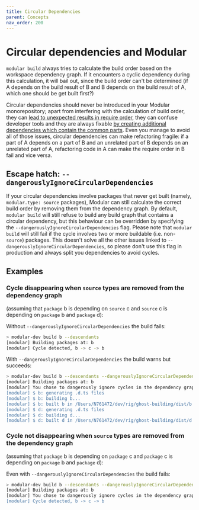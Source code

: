 ```yaml
---
title: Circular Dependencies
parent: Concepts
nav_order: 200
---
```


# Circular dependencies and Modular

`modular build` always tries to calculate the build order based on the workspace
dependency graph. If it encounters a cyclic dependency during this calculation,
it will bail out, since the build order can't be determined (if A depends on the
build result of B and B depends on the build result of A, which one should be
get built first?)

Circular dependencies should never be introduced in your Modular monorepository;
apart from interfering with the calculation of build order, they can
[lead to unexpected results in require order](https://nodejs.org/api/modules.html#cycles),
they can confuse developer tools and they are always fixable
[by creating additional dependencies which contain the common parts](https://nx.dev/recipes/other/resolve-circular-dependencies).
Even you manage to avoid all of those issues, circular dependencies can make
refactoring fragile: if a part of A depends on a part of B and an unrelated part
of B depends on an unrelated part of A, refactoring code in A can make the
require order in B fail and vice versa.

## Escape hatch: `--dangerouslyIgnoreCircularDependencies`

If your circular dependencies involve packages that never get built (namely,
`modular.type: source` packages), Modular can still calculate the correct build
order by removing them from the dependency graph. By default, `modular build`
will still refuse to build any build graph that contains a circular dependency,
but this behaviour can be overridden by specifying the
`--dangerouslyIgnoreCircularDependencies` flag. Please note that `modular build`
will still fail if the cycle involves two or more buildable (i.e. non-`source`)
packages. This doesn't solve all the other issues linked to
`--dangerouslyIgnoreCircularDependencies`, so please don't use this flag in
production and always split you dependencies to avoid cycles.

## Examples

### Cycle disappearing when `source` types are removed from the dependency graph

(assuming that `package` b is depending on `source` c and `source` c is
depending on `package` b and `package` d):

Without `--dangerouslyIgnoreCircularDependencies` the build fails:

```bash
> modular-dev build b --descendants
[modular] Building packages at: b
[modular] Cycle detected, b -> c -> b
```

With `--dangerouslyIgnoreCircularDependencies` the build warns but succeeds:

```bash
> modular-dev build b --descendants --dangerouslyIgnoreCircularDependencies
[modular] Building packages at: b
[modular] You chose to dangerously ignore cycles in the dependency graph. Builds will still fail if a cycle is found involving two or more buildable packages. Please note that the use of this flag is not recommended. It's always possible to break a cyclic dependency by creating an additional dependency that contains the common code.
[modular] $ b: generating .d.ts files
[modular] $ b: building b...
[modular] $ b: built b in /Users/N761472/dev/rig/ghost-building/dist/b
[modular] $ d: generating .d.ts files
[modular] $ d: building d...
[modular] $ d: built d in /Users/N761472/dev/rig/ghost-building/dist/d
```

### Cycle not disappearing when `source` types are removed from the dependency graph

(assuming that `package` b is depending on `package` c and `package` c is
depending on `package` b and `package` d):

Even with `--dangerouslyIgnoreCircularDependencies` the build fails:

```bash
> modular-dev build b --descendants --dangerouslyIgnoreCircularDependencies
[modular] Building packages at: b
[modular] You chose to dangerously ignore cycles in the dependency graph. Builds will still fail if a cycle is found involving two or more buildable packages. Please note that the use of this flag is not recommended. It's always possible to break a cyclic dependency by creating an additional dependency that contains the common code.
[modular] Cycle detected, b -> c -> b
```
